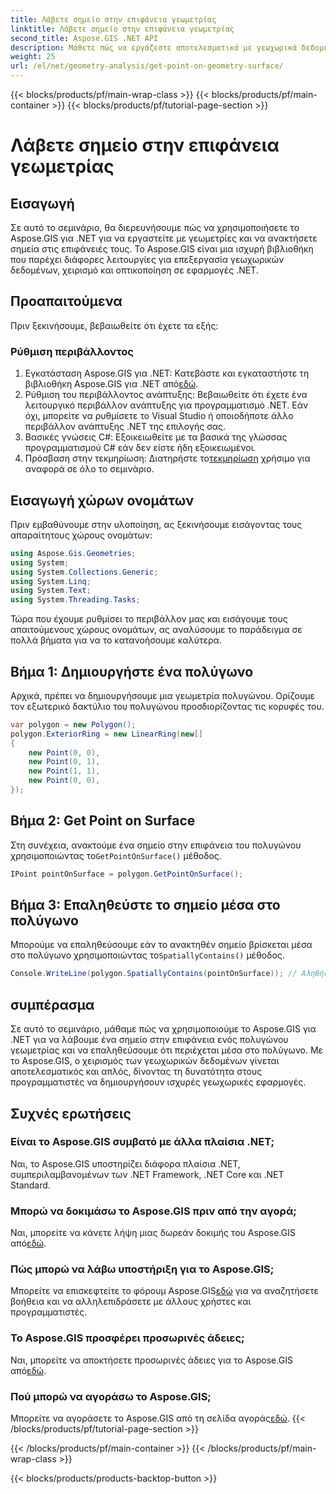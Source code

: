 ```yaml
---
title: Λάβετε σημείο στην επιφάνεια γεωμετρίας
linktitle: Λάβετε σημείο στην επιφάνεια γεωμετρίας
second_title: Aspose.GIS .NET API
description: Μάθετε πώς να εργάζεστε αποτελεσματικά με γεωχωρικά δεδομένα χρησιμοποιώντας το Aspose.GIS για .NET. Περιλαμβάνεται οδηγός βήμα προς βήμα και συχνές ερωτήσεις.
weight: 25
url: /el/net/geometry-analysis/get-point-on-geometry-surface/
---
```


{{< blocks/products/pf/main-wrap-class >}}
{{< blocks/products/pf/main-container >}}
{{< blocks/products/pf/tutorial-page-section >}}

# Λάβετε σημείο στην επιφάνεια γεωμετρίας

## Εισαγωγή
Σε αυτό το σεμινάριο, θα διερευνήσουμε πώς να χρησιμοποιήσετε το Aspose.GIS για .NET για να εργαστείτε με γεωμετρίες και να ανακτήσετε σημεία στις επιφάνειές τους. Το Aspose.GIS είναι μια ισχυρή βιβλιοθήκη που παρέχει διάφορες λειτουργίες για επεξεργασία γεωχωρικών δεδομένων, χειρισμό και οπτικοποίηση σε εφαρμογές .NET.
## Προαπαιτούμενα
Πριν ξεκινήσουμε, βεβαιωθείτε ότι έχετε τα εξής:
### Ρύθμιση περιβάλλοντος
1. Εγκατάσταση Aspose.GIS για .NET: Κατεβάστε και εγκαταστήστε τη βιβλιοθήκη Aspose.GIS για .NET από[εδώ](https://releases.aspose.com/gis/net/).
2. Ρύθμιση του περιβάλλοντος ανάπτυξης: Βεβαιωθείτε ότι έχετε ένα λειτουργικό περιβάλλον ανάπτυξης για προγραμματισμό .NET. Εάν όχι, μπορείτε να ρυθμίσετε το Visual Studio ή οποιοδήποτε άλλο περιβάλλον ανάπτυξης .NET της επιλογής σας.
3. Βασικές γνώσεις C#: Εξοικειωθείτε με τα βασικά της γλώσσας προγραμματισμού C# εάν δεν είστε ήδη εξοικειωμένοι.
4.  Πρόσβαση στην τεκμηρίωση: Διατηρήστε το[τεκμηρίωση](https://reference.aspose.com/gis/net/) χρήσιμο για αναφορά σε όλο το σεμινάριο.

## Εισαγωγή χώρων ονομάτων
Πριν εμβαθύνουμε στην υλοποίηση, ας ξεκινήσουμε εισάγοντας τους απαραίτητους χώρους ονομάτων:

```csharp
using Aspose.Gis.Geometries;
using System;
using System.Collections.Generic;
using System.Linq;
using System.Text;
using System.Threading.Tasks;
```

Τώρα που έχουμε ρυθμίσει το περιβάλλον μας και εισάγουμε τους απαιτούμενους χώρους ονομάτων, ας αναλύσουμε το παράδειγμα σε πολλά βήματα για να το κατανοήσουμε καλύτερα.
## Βήμα 1: Δημιουργήστε ένα πολύγωνο
Αρχικά, πρέπει να δημιουργήσουμε μια γεωμετρία πολυγώνου. Ορίζουμε τον εξωτερικό δακτύλιο του πολυγώνου προσδιορίζοντας τις κορυφές του.
```csharp
var polygon = new Polygon();
polygon.ExteriorRing = new LinearRing(new[]
{
    new Point(0, 0),
    new Point(0, 1),
    new Point(1, 1),
    new Point(0, 0),
});
```
## Βήμα 2: Get Point on Surface
Στη συνέχεια, ανακτούμε ένα σημείο στην επιφάνεια του πολυγώνου χρησιμοποιώντας το`GetPointOnSurface()` μέθοδος.
```csharp
IPoint pointOnSurface = polygon.GetPointOnSurface();
```
## Βήμα 3: Επαληθεύστε το σημείο μέσα στο πολύγωνο
 Μπορούμε να επαληθεύσουμε εάν το ανακτηθέν σημείο βρίσκεται μέσα στο πολύγωνο χρησιμοποιώντας το`SpatiallyContains()` μέθοδος.
```csharp
Console.WriteLine(polygon.SpatiallyContains(pointOnSurface)); // Αληθής
```

## συμπέρασμα
Σε αυτό το σεμινάριο, μάθαμε πώς να χρησιμοποιούμε το Aspose.GIS για .NET για να λάβουμε ένα σημείο στην επιφάνεια ενός πολυγώνου γεωμετρίας και να επαληθεύσουμε ότι περιέχεται μέσα στο πολύγωνο. Με το Aspose.GIS, ο χειρισμός των γεωχωρικών δεδομένων γίνεται αποτελεσματικός και απλός, δίνοντας τη δυνατότητα στους προγραμματιστές να δημιουργήσουν ισχυρές γεωχωρικές εφαρμογές.
## Συχνές ερωτήσεις
### Είναι το Aspose.GIS συμβατό με άλλα πλαίσια .NET;
Ναι, το Aspose.GIS υποστηρίζει διάφορα πλαίσια .NET, συμπεριλαμβανομένων των .NET Framework, .NET Core και .NET Standard.
### Μπορώ να δοκιμάσω το Aspose.GIS πριν από την αγορά;
 Ναι, μπορείτε να κάνετε λήψη μιας δωρεάν δοκιμής του Aspose.GIS από[εδώ](https://releases.aspose.com/).
### Πώς μπορώ να λάβω υποστήριξη για το Aspose.GIS;
 Μπορείτε να επισκεφτείτε το φόρουμ Aspose.GIS[εδώ](https://forum.aspose.com/c/gis/33) για να αναζητήσετε βοήθεια και να αλληλεπιδράσετε με άλλους χρήστες και προγραμματιστές.
### Το Aspose.GIS προσφέρει προσωρινές άδειες;
 Ναι, μπορείτε να αποκτήσετε προσωρινές άδειες για το Aspose.GIS από[εδώ](https://purchase.aspose.com/temporary-license/).
### Πού μπορώ να αγοράσω το Aspose.GIS;
 Μπορείτε να αγοράσετε το Aspose.GIS από τη σελίδα αγοράς[εδώ](https://purchase.aspose.com/buy).
{{< /blocks/products/pf/tutorial-page-section >}}

{{< /blocks/products/pf/main-container >}}
{{< /blocks/products/pf/main-wrap-class >}}

{{< blocks/products/products-backtop-button >}}
